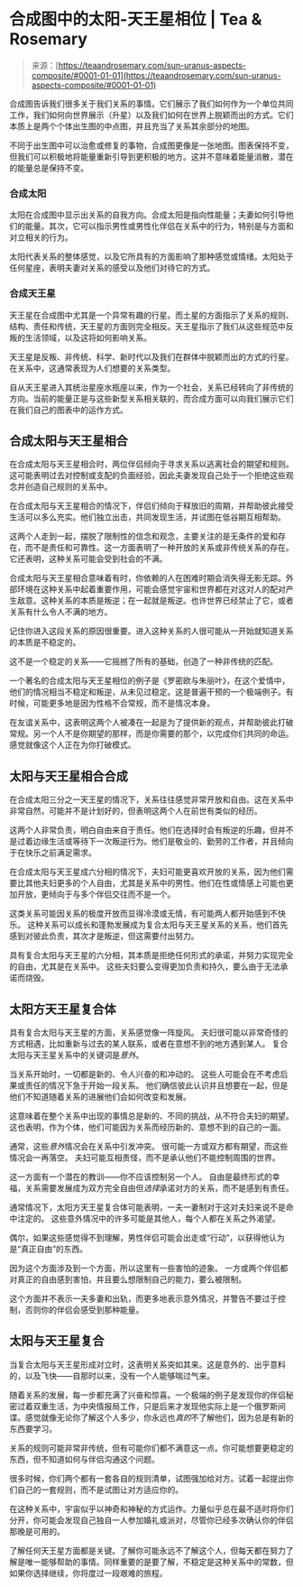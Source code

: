 <!--yml

category: 未分类

date: 2024-06-12 18:22:53

-->

# 合成图中的太阳-天王星相位 | Tea & Rosemary

> 来源：[https://teaandrosemary.com/sun-uranus-aspects-composite/#0001-01-01](https://teaandrosemary.com/sun-uranus-aspects-composite/#0001-01-01)

合成图告诉我们很多关于我们关系的事情。它们展示了我们如何作为一个单位共同工作，我们如何向世界展示（升星）以及我们如何在世界上脱颖而出的方式。它们本质上是两个个体出生图的中点图，并且充当了关系其余部分的地图。

不同于出生图中可以治愈或修复的事物，合成图更像是一张地图。图表保持不变，但我们可以积极地将能量重新引导到更积极的地方。这并不意味着能量消散，潜在的能量总是保持不变。

### 合成太阳

太阳在合成图中显示出关系的自我方向。合成太阳是指向性能量；夫妻如何引导他们的能量。其次，它可以指示男性或男性化伴侣在关系中的行为，特别是与方面和对立相关的行为。

太阳代表关系的整体感觉，以及它所具有的方面影响了那种感觉或情绪。太阳处于任何星座，表明夫妻对关系的感受以及他们对待它的方式。

### 合成天王星

天王星在合成图中尤其是一个异常有趣的行星。而土星的方面指示了关系的规则、结构、责任和传统，天王星的方面则完全相反。天王星指示了我们从这些规范中反叛的生活领域，以及这将如何影响关系。

天王星是反叛、非传统、科学、新时代以及我们在群体中脱颖而出的方式的行星。在关系中，这通常表现为人们想要的关系类型。

自从天王星进入其统治星座水瓶座以来，作为一个社会，关系已经转向了非传统的方向。当前的能量正是与这些新型关系相关联的，而合成方面可以向我们展示它们在我们自己的图表中的运作方式。

## 合成太阳与天王星相合

在合成太阳与天王星相合时，两位伴侣倾向于寻求关系以逃离社会的期望和规则。这可能表明过去对控制或支配的负面经验，因此夫妻发现自己处于一个拒绝这些观念并创造自己规则的关系中。

在合成太阳与天王星相合的情况下，伴侣们倾向于释放旧的周期，并帮助彼此接受生活可以多么充实。他们独立出击，共同发现生活，并试图在低谷期互相帮助。

这两个人走到一起，摆脱了限制性的信念和观念，主要关注的是无条件的爱和存在，而不是责任和可靠性。这一方面表明了一种开放的关系或非传统关系的存在。它还表明，这种关系可能会受到社会的不满。

合成太阳与天王星相合意味着有时，你依赖的人在困难时期会消失得无影无踪。外部环境在这种关系中起着重要作用，可能会感觉宇宙和世界都在对这对人的配对产生敌意。这种关系的本质是叛逆；在一起就是叛逆。也许世界已经禁止了它，或者关系有什么令人不满的地方。

记住你进入这段关系的原因很重要。进入这种关系的人很可能从一开始就知道关系的本质是不稳定的。

这不是一个稳定的关系——它摇撼了所有的基础，创造了一种非传统的匹配。

一个著名的合成太阳与天王星相位的例子是《罗密欧与朱丽叶》，在这个爱情中，他们的情况相当不稳定和叛逆，从未见过稳定。这是普遍干预的一个极端例子。有时候，可能更多地是因为性格不合常规，而不是情况本身。

在友谊关系中，这表明这两个人被凑在一起是为了提供新的观点，并帮助彼此打破常规。另一个人不是你期望的那样，而是你需要的那个，以完成你们共同的命运。感觉就像这个人正在为你打破模式。

## 太阳与天王星相合合成

在合成太阳三分之一天王星的情况下，关系往往感觉非常开放和自由。这在关系中非常自然，可能并不是计划好的，但表明这两个人在前世有类似的经历。

这两个人非常负责，明白自由来自于责任。他们在选择时会有叛逆的乐趣，但并不是过着边缘生活或等待下一次叛逆行为。他们是敬业的、勤劳的工作者，并且倾向于在快乐之前满足需求。

在合成太阳与天王星成六分相的情况下，夫妇可能更喜欢开放的关系，因为他们需要比其他夫妇更多的个人自由，尤其是关系中的男性。他们在性或情感上可能也更加开放，更倾向于与多个伴侣交往而不是一个。

这类关系可能因关系的极度开放而显得冷漠或无情，有可能两人都开始感到不快乐。 这种关系可以成长和蓬勃发展成为复合太阳与天王星关系的关系，他们首先感到对彼此负责，其次才是叛逆，但这需要付出努力。

具有复合太阳与天王星的六分相，其本质是拒绝任何形式的承诺，并努力实现完全的自由，尤其是在关系中。 这些夫妇要么变得更加负责和持久，要么由于无法承诺而烧毁。

## 太阳方天王星复合体

具有复合太阳与天王星的方面，关系感觉像一阵旋风。 夫妇很可能以非常奇怪的方式相遇，比如重新与过去的某人联系，或者在意想不到的地方遇到某人。 复合太阳与天王星关系中的关键词是*意外*。

当关系开始时，一切都是新的、令人兴奋的和冲动的。 这些人可能会在不考虑后果或责任的情况下急于开始一段关系。 他们确信彼此认识并且想要在一起，但是他们不知道随着关系的进展他们会如何改变和发展。

这意味着在整个关系中出现的事情总是新的、不同的挑战，从不符合夫妇的期望。 这也表明，作为个体，他们可能因为关系而经历新的、意想不到的自己的一面。

通常，这些*意外*情况会在关系中引发冲突。 很可能一方或双方都有期望，而这些情况会一再落空。 夫妇可能互相责怪，而不是承认他们不能控制周围的世界。

这一方面有一个潜在的教训——你不应该控制另一个人。 自由是最终形式的幸福，关系需要发展成为双方完全自由但*选择*承诺对方的关系，而不是感到有责任。

通常情况下，太阳方天王星复合体可能表明，一夫一妻制对于这对夫妇来说不是命中注定的。 这些意外情况中的许多可能是其他人，每个人都在关系之外渴望。

偶尔，如果这些感觉得不到理解，男性伴侣可能会出走或“行动”，以获得他认为是“真正自由”的东西。

因为这个方面涉及到一个方面，所以这里有一些害怕的迹象。 一方或两个伴侣都对真正的自由感到害怕，并且要么想限制自己的能力，要么被限制。

这个方面并不表示一夫多妻和出轨，而更多地表示意外情况，并警告不要过于控制，否则你的伴侣会感受到那种能量。

## 太阳与天王星复合

当复合太阳与天王星形成对立时，这表明关系突如其来。这是意外的、出乎意料的，以及飞快——自那时以来，没有一个人能够喘过气来。

随着关系的发展，每一步都充满了兴奋和惊喜。一个极端的例子是发现你的伴侣秘密过着双重生活，为中央情报局工作，只是后来才发现他实际上是一个俄罗斯间谍。感觉就像无论你了解这个人多少，你永远也*真的*不了解他们，因为总是有新的东西要学习。

关系的规则可能非常非传统，但有可能你们都不满意这一点。你可能想要更稳定的东西，但不知道如何与伴侣沟通这个问题。

很多时候，你们两个都有一套各自的规则清单，试图强加给对方。试着一起提出你们自己的一套规则，而不是试图让对方适应你的。

在这种关系中，宇宙似乎以神奇和神秘的方式运作。力量似乎总在最不适时将你们分开，你可能会发现自己独自一人参加婚礼或派对，尽管你已经多次确认你的伴侣那晚是可用的。

了解任何天王星方面都是关键。了解你可能永远不了解这个人，但每天都在努力了解是唯一能够帮助的事情。同样重要的是要了解，不稳定是这种关系中的常数，但如果你选择继续，你将度过一段艰难的旅程。
